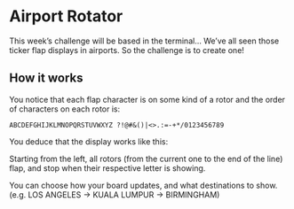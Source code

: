 # Airport Rotator

This week’s challenge will be based in the terminal… We’ve all seen those ticker flap displays in airports. So the challenge is to create one!

## How it works

You notice that each flap character is on some kind of a rotor and the order of characters on each rotor is:

    ABCDEFGHIJKLMNOPQRSTUVWXYZ ?!@#&()|<>.:=-+*/0123456789

You deduce that the display works like this:

Starting from the left, all rotors (from the current one to the end of the line) flap, and stop when their respective letter is showing.

You can choose how your board updates, and what destinations to show. (e.g. LOS ANGELES -> KUALA LUMPUR -> BIRMINGHAM)
